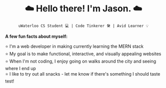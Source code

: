 <h1 align="center"> ☁️ Hello there! I'm Jason. ☁️ </h1>
 
<div align="center">
 
`uWaterloo CS Student 💻 | Code Tinkerer 🛠 | Avid Learner 💡`

<div align="left">
 
**A few fun facts about myself:**
 
<p align="left">
⭐️ I'm a web developer in making currently learning the MERN stack <br>
⭐️ My goal is to make functional, interactive, and visually appealing websites <br>
⭐️ When I'm not coding, I enjoy going on walks around the city and seeing where I end up <br>
⭐️ I like to try out all snacks - let me know if there's something I should taste test! <br>
 </p>
